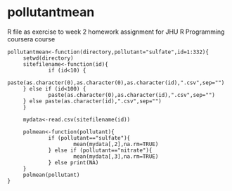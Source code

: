 # pollutantmean
R file as exercise to week 2 homework assignment for JHU R Programming coursera course

    pollutantmean<-function(directory,pollutant="sulfate",id=1:332){
         setwd(directory)
         sitefilename<-function(id){
                 if (id<10) {
                 paste(as.character(0),as.character(0),as.character(id),".csv",sep="")
         } else if (id<100) {
                 paste(as.character(0),as.character(id),".csv",sep="")
         } else paste(as.character(id),".csv",sep="")
         }
 
         mydata<-read.csv(sitefilename(id))
        
         polmean<-function(pollutant){
                 if (pollutant=="sulfate"){
                         mean(mydata[,2],na.rm=TRUE)
                 } else if (pollutant=="nitrate"){
                         mean(mydata[,3],na.rm=TRUE)
                 } else print(NA)
         }
         polmean(pollutant)
    }
